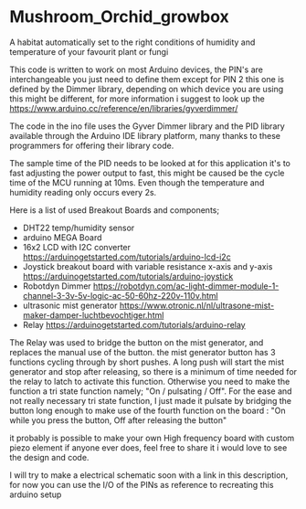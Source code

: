 # Mushroom_Orchid_growbox
A habitat automatically set to the right conditions of humidity and temperature of your favourit plant or fungi

This code is written to work on most Arduino devices, the PIN's are interchangeable you just need to define
them except for PIN 2 this one is defined by the Dimmer library, depending on which device you are using this might be different, for more 
information i suggest to look up the https://www.arduino.cc/reference/en/libraries/gyverdimmer/

The code in the ino file uses the Gyver Dimmer library and the PID library available through the Arduino IDE library platform, 
many thanks to these programmers for offering their library code.

The sample time of the PID needs to be looked at for this application it's to fast adjusting the power output to fast, this might be caused be the cycle time of 
the MCU running at 10ms. Even though the temperature and humidity reading only occurs every 2s.

Here is a list of used Breakout Boards and components; 
  - DHT22 temp/humidity sensor 
  - arduino MEGA Board
  - 16x2 LCD with I2C converter https://arduinogetstarted.com/tutorials/arduino-lcd-i2c
  - Joystick breakout board with variable resistance x-axis and y-axis https://arduinogetstarted.com/tutorials/arduino-joystick
  - Robotdyn Dimmer https://robotdyn.com/ac-light-dimmer-module-1-channel-3-3v-5v-logic-ac-50-60hz-220v-110v.html
  - ultrasonic mist generator https://www.otronic.nl/nl/ultrasone-mist-maker-damper-luchtbevochtiger.html
  - Relay https://arduinogetstarted.com/tutorials/arduino-relay

The Relay was used to bridge the button on the mist generator, and replaces the manual use of the button. the mist generator button has 3 functions cycling through by short pushes. A long push will start the mist generator and stop after releasing, so there is a minimum of time needed for the relay to latch to activate this function. Otherwise you need to make the function a tri state function namely;  "On / pulsating / Off". For the ease and not really necessary tri state function, I just made it pulsate by bridging the button long enough to make use of the fourth function on the board : "On while you press the button, Off after releasing the button"

it probably is possible to make your own High frequency board with custom piezo element if anyone ever does, feel free to share it i would love to see the design and code.


I will try to make a electrical schematic soon with a link in this description, for now you can use the I/O of the PINs as reference to recreating this arduino setup
